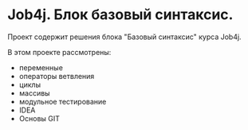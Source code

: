 # Job4j. Блок базовый синтаксис.

Проект содержит решения блока "Базовый синтаксис" курса Job4j.

В этом проекте рассмотрены: 
- переменные
- операторы ветвления
- циклы
- массивы
- модульное тестирование
- IDEA
- Основы GIT